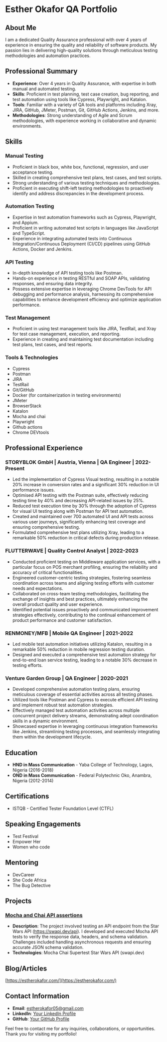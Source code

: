 # Esther Okafor QA Portfolio

## About Me

I am a dedicated Quality Assurance professional with over 4 years of experience in ensuring the quality and reliability of software products. My passion lies in delivering high-quality solutions through meticulous testing methodologies and automation practices.

## Professional Summary

- **Experience**: Over 4 years in Quality Assurance, with expertise in both manual and automated testing.
- **Skills**: Proficient in test planning, test case creation, bug reporting, and test automation using tools like Cypress, Playwright, and Katalon.
- **Tools**: Familiar with a variety of QA tools and platforms including Xray, JIRA, GitHub, JMeter, Postman, Git, GitHub Actions, Jenkins, and more.
- **Methodologies**: Strong understanding of Agile and Scrum methodologies, with experience working in collaborative and dynamic environments.

## Skills

### Manual Testing
- Proficient in black box, white box, functional, regression, and user acceptance testing.
- Skilled in creating comprehensive test plans, test cases, and test scripts.
- Strong understanding of various testing techniques and methodologies.
- Proficient in executing shift-left testing methodologies to proactively identify and address discrepancies in the development process.

### Automation Testing
- Expertise in test automation frameworks such as Cypress, Playwright, and Appium.
- Proficient in writing automated test scripts in languages like JavaScript and TypeScript.
- Experience in integrating automated tests into Continuous Integration/Continuous Deployment (CI/CD) pipelines using GitHub Actions, Docker and Jenkins.

### API Testing
- In-depth knowledge of API testing tools like Postman.
- Hands-on experience in testing RESTful and SOAP APIs, validating responses, and ensuring data integrity.
- Possess extensive expertise in leveraging Chrome DevTools for API debugging and performance analysis, harnessing its comprehensive capabilities to enhance development efficiency and optimize application performance.

### Test Management
- Proficient in using test management tools like JIRA, TestRail, and Xray for test case management, execution, and reporting.
- Experience in creating and maintaining test documentation including test plans, test cases, and test reports.

### Tools & Technologies
- Cypress
- Postman
- JIRA
- TestRail
- Git/GitHub
- Docker (for containerization in testing environments)
- JMeter
- BrowserStack
- Katalon
- Mocha and chai
- Playwright
- Github actions
- Chrome DEVtools

## Professional Experience

### STORYBLOK GmbH | Austria, Vienna | QA Engineer | 2022-Present
- Led the implementation of Cypress Visual testing, resulting in a notable 20% increase in conversion rates and a significant 30% reduction in UI performance issues.
- Optimised API testing with the Postman suite, effectively reducing testing time by 40% and decreasing API-related issues by 25%.
- Reduced test execution time by 30% through the adoption of Cypress for visual UI testing along with Postman for API test automation.
- Created and maintained over 700 automated UI and API tests across various user journeys, significantly enhancing test coverage and ensuring comprehensive testing.
- Formulated comprehensive test plans utilizing Xray, leading to a remarkable 50% reduction in critical defects during production release.

### FLUTTERWAVE | Quality Control Analyst | 2022-2023
- Conducted proficient testing on Middleware application services, with a particular focus on POS merchant profiling, ensuring the reliability and accuracy of critical functionalities.
- Engineered customer-centric testing strategies, fostering seamless coordination across teams and aligning testing efforts with customer needs and expectations.
- Collaborated on cross-team testing methodologies, facilitating the exchange of insights and best practices, ultimately enhancing the overall product quality and user experience.
- Identified potential issues proactively and communicated improvement strategies effectively, contributing to the continual enhancement of product performance and customer satisfaction.

### RENMONEY/MFB | Mobile QA Engineer | 2021-2022
- Led mobile test automation initiatives utilizing Katalon, resulting in a remarkable 50% reduction in mobile regression testing duration.
- Designed and executed a comprehensive test automation strategy for end-to-end loan service testing, leading to a notable 30% decrease in testing efforts.

### Venture Garden Group | QA Engineer | 2020-2021
- Developed comprehensive automation testing plans, ensuring meticulous coverage of essential activities across all testing phases.
- Utilized tools like Postman and Cypress to execute efficient API testing and implement robust test automation strategies.
- Effectively managed test automation activities across multiple concurrent project delivery streams, demonstrating adept coordination skills in a dynamic environment.
- Showcased expertise in leveraging continuous integration frameworks like Jenkins, streamlining testing processes, and seamlessly integrating them within the development lifecycle.

## Education

- **HND in Mass Communication** - Yaba College of Technology, Lagos, Nigeria (2016-2018)
- **OND in Mass Communication** - Federal Polytechnic Oko, Anambra, Nigeria (2012-2014)

## Certifications

- ISTQB - Certified Tester Foundation Level (CTFL)

## Speaking Engagements
- Test Festival
- Empower Her
- Women who code

## Mentoring
- DevCareer
- She Code Africa
- The Bug Detective

## Projects

### [Mocha and Chai API assertions](https://github.com/Estherokafor05/Mocha-API-test)
- **Description**: The project involved testing an API endpoint from the Star Wars API (https://swapi.dev/api). I developed and executed Mocha API tests to verify the response data, headers, and schema validation. Challenges included handling asynchronous requests and ensuring accurate JSON schema validation. 
- **Technologies**: 
Mocha
Chai
Supertest
Star Wars API (swapi.dev)

## Blog/Articles

[https://estherokafor.com/](https://estherokafor.com/)

## Contact Information

- **Email**: estherokafor05@gmail.com
- **LinkedIn**: [Your LinkedIn Profile](https://www.linkedin.com/in/okaforesther/)
- **GitHub**: [Your GitHub Profile](https://github.com/Estherokafor05)

Feel free to contact me for any inquiries, collaborations, or opportunities. Thank you for visiting my portfolio!
